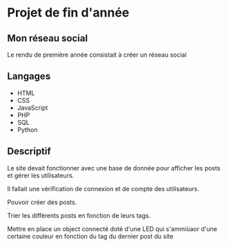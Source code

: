 # Projet de fin d'année

## Mon réseau social
Le rendu de première année consistait à créer un réseau social

## Langages
- HTML
- CSS
- JavaScript
- PHP
- SQL
- Python

## Descriptif
Le site devait fonctionner avec une base de donnée pour afficher les posts et gérer les utilisateurs.

Il fallait une vérification de connexion et de compte des utilisateurs.

Pouvoir créer des posts.

Trier les différents posts en fonction de leurs tags.

Mettre en place un object connecté doté d'une LED qui s'ammiùaor d'une certaine couleur en fonction du tag du dernier post du site
